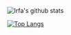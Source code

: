 ![Irfa's github stats](https://github-readme-stats.vercel.app/api?username=irfaardy&bg_color=30,159957,155799&title_color=fff&text_color=fff)


[![Top Langs](https://github-readme-stats.vercel.app/api/top-langs/?username=irfaardy&layout=compact&bg_color=30,E0EAFC,CFDEF3)](https://github.com/anuraghazra/github-readme-stats)

